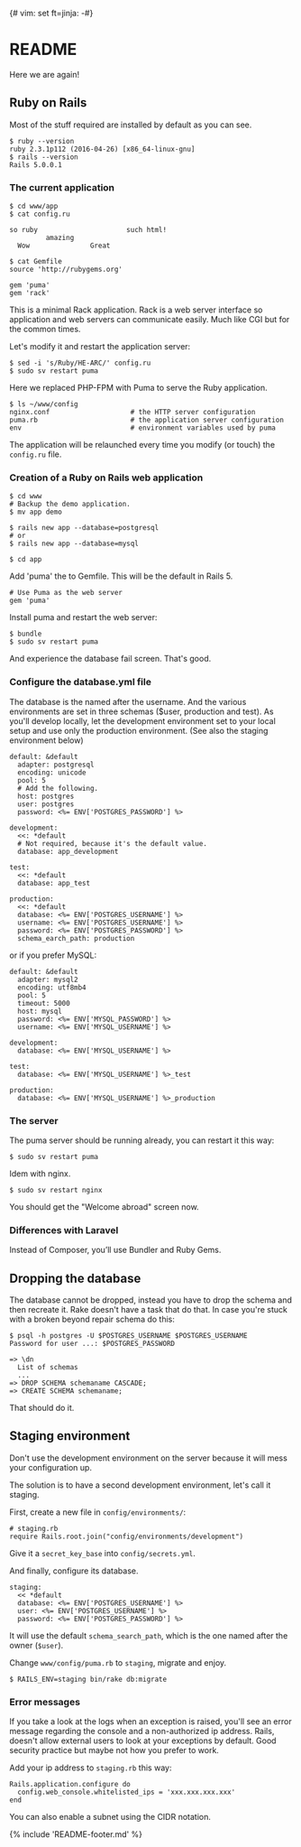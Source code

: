 {# vim: set ft=jinja: -#}
# README

Here we are again!

## Ruby on Rails

Most of the stuff required are installed by default as you can see.

    $ ruby --version
    ruby 2.3.1p112 (2016-04-26) [x86_64-linux-gnu]
    $ rails --version
    Rails 5.0.0.1

### The current application

    $ cd www/app
    $ cat config.ru

    so ruby                      such html!
             amazing
      Wow               Great

    $ cat Gemfile
    source 'http://rubygems.org'

    gem 'puma'
    gem 'rack'

This is a minimal Rack application. Rack is a web server interface so
application and web servers can communicate easily. Much like CGI but for the
common times.

Let's modify it and restart the application server:

    $ sed -i 's/Ruby/HE-ARC/' config.ru
    $ sudo sv restart puma

Here we replaced PHP-FPM with Puma to serve the Ruby application.

    $ ls ~/www/config
    nginx.conf                    # the HTTP server configuration
    puma.rb                       # the application server configuration
    env                           # environment variables used by puma

The application will be relaunched every time you modify (or touch) the
`config.ru` file.

### Creation of a Ruby on Rails web application

    $ cd www
    # Backup the demo application.
    $ mv app demo

    $ rails new app --database=postgresql
    # or
    $ rails new app --database=mysql

    $ cd app

Add 'puma' the to Gemfile. This will be the default in Rails 5.

    # Use Puma as the web server
    gem 'puma'

Install puma and restart the web server:

    $ bundle
    $ sudo sv restart puma

And experience the database fail screen. That's good.


### Configure the database.yml file

The database is the named after the username. And the various environments are
set in three schemas ($user, production and test). As you'll develop locally,
let the development environment set to your local setup and use only the
production environment. (See also the staging environment below)

    default: &default
      adapter: postgresql
      encoding: unicode
      pool: 5
      # Add the following.
      host: postgres
      user: postgres
      password: <%= ENV['POSTGRES_PASSWORD'] %>

    development:
      <<: *default
      # Not required, because it's the default value.
      database: app_development

    test:
      <<: *default
      database: app_test

    production:
      <<: *default
      database: <%= ENV['POSTGRES_USERNAME'] %>
      username: <%= ENV['POSTGRES_USERNAME'] %>
      password: <%= ENV['POSTGRES_PASSWORD'] %>
      schema_earch_path: production

or if you prefer MySQL:

    default: &default
      adapter: mysql2
      encoding: utf8mb4
      pool: 5
      timeout: 5000
      host: mysql
      password: <%= ENV['MYSQL_PASSWORD'] %>
      username: <%= ENV['MYSQL_USERNAME'] %>

    development:
      database: <%= ENV['MYSQL_USERNAME'] %>

    test:
      database: <%= ENV['MYSQL_USERNAME'] %>_test

    production:
      database: <%= ENV['MYSQL_USERNAME'] %>_production


### The server

The puma server should be running already, you can restart it this way:

    $ sudo sv restart puma

Idem with nginx.

    $ sudo sv restart nginx

You should get the "Welcome abroad" screen now.

### Differences with Laravel

Instead of Composer, you’ll use Bundler and Ruby Gems.

## Dropping the database

The database cannot be dropped, instead you have to drop the schema and then
recreate it. Rake doesn't have a task that do that. In case you're stuck with
a broken beyond repair schema do this:

    $ psql -h postgres -U $POSTGRES_USERNAME $POSTGRES_USERNAME
    Password for user ...: $POSTGRES_PASSWORD

    => \dn
      List of schemas
      ...
    => DROP SCHEMA schemaname CASCADE;
    => CREATE SCHEMA schemaname;

That should do it.

## Staging environment

Don't use the development environment on the server because it will mess your
configuration up.

The solution is to have a second development environment, let's call it staging.

First, create a new file in `config/environments/`:

    # staging.rb
    require Rails.root.join("config/environments/development")

Give it a `secret_key_base` into `config/secrets.yml`.

And finally, configure its database.

    staging:
      << *default
      database: <%= ENV['POSTGRES_USERNAME'] %>
      user: <%= ENV['POSTGRES_USERNAME'] %>
      password: <%= ENV['POSTGRES_PASSWORD'] %>

It will use the default `schema_search_path`, which is the one named after the
owner (`$user`).

Change `www/config/puma.rb` to `staging`, migrate and enjoy.

    $ RAILS_ENV=staging bin/rake db:migrate

### Error messages

If you take a look at the logs when an exception is raised, you'll see an error
message regarding the console and a non-authorized ip address. Rails, doesn't
allow external users to look at your exceptions by default. Good security
practice but maybe not how you prefer to work.

Add your ip address to `staging.rb` this way:

    Rails.application.configure do
      config.web_console.whitelisted_ips = 'xxx.xxx.xxx.xxx'
    end

You can also enable a subnet using the CIDR notation.


{% include 'README-footer.md' %}
